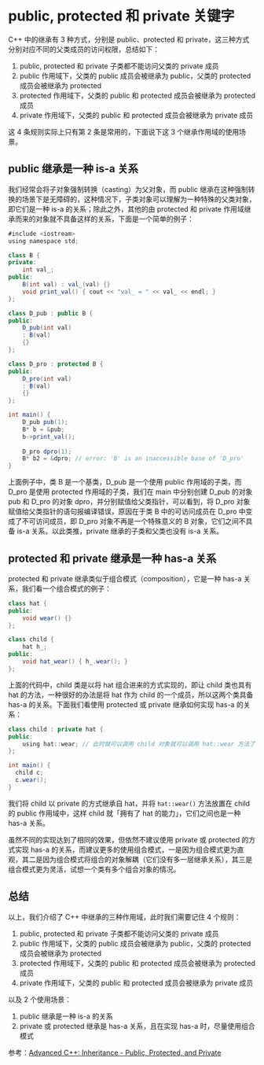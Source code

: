 # public, protected 和 private 关键字

C++ 中的继承有 3 种方式，分别是 public、protected 和 private，这三种方式分别对应不同的父类成员的访问权限，总结如下：

1. public, protected 和 private 子类都不能访问父类的 private 成员
2. public 作用域下，父类的 public 成员会被继承为 public，父类的 protected 成员会被继承为 protected
3. protected 作用域下，父类的 public 和 protected 成员会被继承为 protected 成员
4. private 作用域下，父类的 public 和 protected 成员会被继承为 private 成员

这 4 条规则实际上只有第 2 条是常用的，下面说下这 3 个继承作用域的使用场景。

## public 继承是一种 is-a 关系

我们经常会将子对象强制转换（casting）为父对象，而 public 继承在这种强制转换的场景下是无障碍的，这种情况下，子类对象可以理解为一种特殊的父类对象，即它们是一种 is-a 的关系；除此之外，其他的由 protected 和 private 作用域继承而来的对象就不具备这样的关系，下面是一个简单的例子：

```java
#include <iostream>
using namespace std;

class B {
private:
    int val_;
public:
    B(int val) : val_(val) {}
    void print_val() { cout << "val_ = " << val_ << endl; }
};

class D_pub : public B {
public:
    D_pub(int val)
    : B(val)
    {}
};

class D_pro : protected B {
public:
    D_pro(int val)
    : B(val)
    {}
};

int main() {
    D_pub pub(1);
    B* b = &pub;
    b->print_val();
  	
  	D_pro dpro(1);
  	B* b2 = &dpro; // error: 'B' is an inaccessible base of 'D_pro'
}
```

上面例子中，类 B 是一个基类，D_pub 是一个使用 public 作用域的子类，而 D_pro 是使用 protected 作用域的子类，我们在 main 中分别创建 D_pub 的对象 pub 和 D_pro 的对象 dpro，并分别赋值给父类指针，可以看到，将 D_pro 对象赋值给父类指针的语句报编译错误，原因在于类 B 中的可访问成员在 D_pro 中变成了不可访问成员，即 D_pro 对象不再是一个特殊意义的 B 对象，它们之间不具备 is-a 关系。以此类推，private 继承的子类和父类也没有 is-a 关系。

## protected 和 private 继承是一种 has-a 关系

protected 和 private 继承类似于组合模式（composition），它是一种 has-a 关系，我们看一个组合模式的例子：

```java
class hat {
public:
    void wear() {}
};

class child {
    hat h_;
public:
    void hat_wear() { h_.wear(); }
};
```

上面的代码中，child 类是以将 hat 组合进来的方式实现的，即让 child 类也具有 hat 的方法，一种很好的办法是将 hat 作为 child 的一个成员，所以这两个类具备 has-a 的关系。下面我们看使用 protected 或 private 继承如何实现 has-a 的关系：

```java
class child : private hat {
public:
    using hat::wear; // 此时就可以调用 child 对象就可以调用 hat::wear 方法了
};

int main() {
  child c;
  c.wear();
}
```

我们将 child 以 private 的方式继承自 hat，并将 `hat::wear()` 方法放置在 child 的 public 作用域中，这样 child 就「拥有了 hat 的能力」，它们之间也是一种 has-a 关系。

虽然不同的实现达到了相同的效果，但依然不建议使用 private 或 protected 的方式实现 has-a 的关系，而建议更多的使用组合模式，一是因为组合模式更为直观，其二是因为组合模式将组合的对象解耦（它们没有多一层继承关系），其三是组合模式更为灵活，试想一个类有多个组合对象的情况。

## 总结

以上，我们介绍了 C++ 中继承的三种作用域，此时我们需要记住 4 个规则：

1. public, protected 和 private 子类都不能访问父类的 private 成员
2. public 作用域下，父类的 public 成员会被继承为 public，父类的 protected 成员会被继承为 protected
3. protected 作用域下，父类的 public 和 protected 成员会被继承为 protected 成员
4. private 作用域下，父类的 public 和 protected 成员会被继承为 private 成员

以及 2 个使用场景：

1. public 继承是一种 is-a 的关系
2. private 或 protected 继承是 has-a 关系，且在实现 has-a 时，尽量使用组合模式





参考：[Advanced C++: Inheritance - Public, Protected, and Private](https://www.youtube.com/watch?v=EYuPBkgJtCQ&list=PLE28375D4AC946CC3&index=19&t=0s)